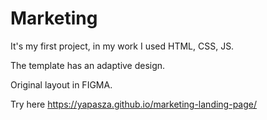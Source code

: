 # Marketing
It's my first project, in my work I used HTML, CSS, JS.

The template has an adaptive design.

Original layout in FIGMA.

Try here https://yapasza.github.io/marketing-landing-page/
